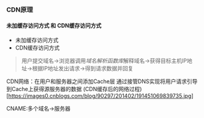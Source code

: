 ### CDN原理

#### 未加缓存访问方式 和 CDN缓存访问方式
- 未加缓存访问方式
- CDN缓存访问方式

> 用户提交域名->浏览器调用*域名解析函数库*解释域名->获得目标主机IP地址->根据IP地址发出请求->得到请求数据并回复

CDN网络：在用户和服务器之间添加Cache层
通过接管DNS实现将用户请求引导到Cache上获得源服务器的数据
(CDN缓存后的网络过程)[https://images0.cnblogs.com/blog/90297/201402/191451069839735.jpg]

CNAME:多个域名->服务器